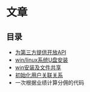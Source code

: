 #   文章

##  目录
- [为第三方提供开放API](001.md)
- [win/linux系统U盘安装](002.md)
- [win安装及文件共享](003.md)
- [初始化用户关联关系](004.md)
- 一次根据业绩计算分佣的代码


